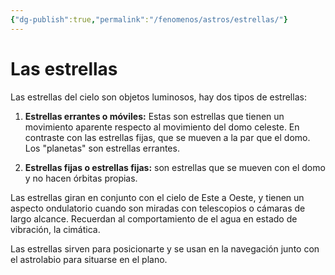 ```yaml
---
{"dg-publish":true,"permalink":"/fenomenos/astros/estrellas/"}
---
```



# Las estrellas

Las estrellas del cielo son objetos luminosos, hay dos tipos de estrellas:

1. **Estrellas errantes o móviles:** Estas son estrellas que tienen un movimiento aparente respecto al movimiento del domo celeste. En contraste con las estrellas fijas, que se mueven a la par que el domo. Los "planetas" son estrellas errantes.

2. **Estrellas fijas o estrellas fijas:** son estrellas que se mueven con el domo y no hacen órbitas propias.

Las estrellas giran en conjunto con el cielo de Este a Oeste, y tienen un aspecto ondulatorio cuando son miradas con telescopios o cámaras de largo alcance. Recuerdan al comportamiento de el agua en estado de vibración, la cimática.

Las estrellas sirven para posicionarte y se usan en la navegación junto con el astrolabio para situarse en el plano.
